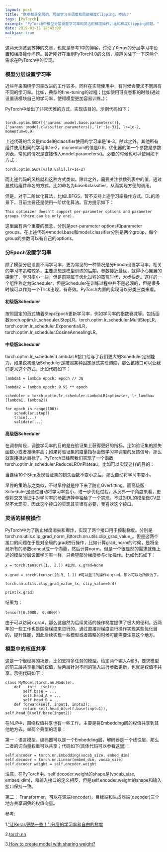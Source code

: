 ```yaml
---
layout: post
title: "默参都是全局的，局部学习率调度和局部梯度Clipping，咋搞？"
tags: [PyTorch]
excerpt: "PyTorch中模型分层设置学习率和灵活的梯度操作，比如梯度Clipping问题。"
date: 2019-03-11 18:43:00
mathjax: true
---
```


<script type="text/javascript" src="http://cdn.mathjax.org/mathjax/latest/MathJax.js?config=default"></script>

这两天浏览到苏神的文章，也就是参考1中的博客，讨论了Keras的分层学习率设置和梯度操作问题。最近刚好在重刷PyTorch1.0的文档，顺道关注了一下这两个需求在PyTorch中的实现。

### 模型分层设置学习率

近些年来围绕学习率改进的工作较多，同样在实际使用中，有时候会要求不同层有不同的学习率。比如，典型的fine-tuning的过程；比如使用可变卷积的时候(通过设置该模块自己的学习率，使得模型更加容易训练。)；

PyTorch中给出了非常优雅的方式，实现该目的。示例代码如下：

```

torch.optim.SGD([{'params':model.base.parameters()},{'params':model.classifier.parameters(),'lr':1e-3}], lr=1e-2, momentum=0.9)

```

上述代码的含义是model的classifier使用的学习率是1e-3，除此之外，其他所有组件使用相同的学习率1e-2，momentum的值是0.9。优化器的第一个参数是参数列表，常见的情况是直接传入model.parameters()。必要的时候也可以使用如下方式：

```
torch.optim.SGD([val0,val1],lr=1e-2)
```

而上述代码的风格就和这种方式类似。除此之外，需要关注参数列表中的值，通过显式给组件命名的方式，比如命名为base&classifier，从而实现方便的调用。

但是，对于二阶优化算法，比如LBFGS，暂不支持上述学习率操作方式。DL的场景下，目前主要还是使用一阶优化算法。官方提示如下：

```
This optimizer doesn’t support per-parameter options and parameter groups (there can be only one).
```

这里面有两个重要的概念，分别是per-parameter options和parameter groups。在上述代码中model.base和model.classifier分别是两个group，每个group的参数可以有自己的options。

### 分Epoch设置学习率

除了模型分层设置不同学习率，更为常见的一种情况是分Epoch设置学习率。相关的学习率策略较多，主要思想是模型训练的后期，参数接近最优，就得小心翼翼的探索了，学习率小一些，但是前期属于优化过程的蛮荒时代，大步快走。这样的一个组件称之为Scheduler，但是Scheduler在训练过程中并不是必须的，但是很多时候可以作为一个Trick出现，有奇效。PyTorch内置的实现可以分类三类来看。


#### 初级版Scheduler

按照固定的范式随着Step/Epoch更新学习率，例如学习率的指数衰减等。包括函数torch.optim.lr\_scheduler.StepLR，torch.optim.lr\_scheduler.MultiStepLR，torch.optim.lr\_scheduler.ExponentialLR，torch.optim.lr\_scheduler.CosineAnnealingLR。

#### 中级版Scheduler

torch.optim.lr\_scheduler.LambdaLR接口给与了我们更大的Scheduler定制能力，如果说初级版Scheduler是按照某种固定范式实现调度，那么该接口可以让我们定义这个范式。比如代码如下：

```
lambda1 = lambda epoch: epoch // 30

lambda2 = lambda epoch: 0.95 ** epoch

scheduler = torch.optim.lr_scheduler.LambdaLR(optimzier, lr_lamdba=[lambda1, lambda2])

for epoch in range(100):
    scheduler.step()
    train(...)
    validate(...)

```

#### 高级版Scheduler

在调参阶段，调整学习率的目的是在验证集上获得更好的指标，比如验证集的损失函数小或者准确率高；如果将验证集的度量指标当做学习率调度的反馈信号，那么就直接抵达目标了。PyTorch已经帮我们实现了一个函数torch.optim.lr\_scheduler.ReduceLROnPlateau。比如可以实现这样的目的：

当连续10个Step发现验证集的损失函数不变小之后，那么自动将学习率变小。

早停的策略与之类似，不过早停就是停下来了防止Overfitting。而高级版Scheduler是通过自动将学习率变小，进一步优化过程。从另外一个角度来看，更像将交叉验证中对学习率的参数选择单独给了一个实现。不过对DL的模型做CV显然不太现实，因此这个接口的实现其实很有必要，我喜欢这个接口。

### 灵活的梯度操作

PyTorch中为了防止梯度消失和爆炸，实现了两个接口用于控制梯度。分别是torch.nn.utils.clip\_grad\_norm\_和torch.nn.utils.clip\_grad\_value\_。但是这两个接口的问题在于是对全局的grad进行操作，比如计算grad\_norm的时候，是将全局所有的参数concat成一个向量，然后计算norm。但是一个很显然的需求就像上述的模型分层设置学习率一样，只希望部分梯度参与clip操作。比如代码如下：

```
x = torch.tensor([1., 2.]) #此时，x.grad=None

x.grad = torch.tensor([0.3, 1.]) #可以显式的操作x.grad，那么可以为所欲为了。

torch.nn.utils.clip_grad_value_(x, clip_value=0.4)

print(x.grad)

```

结果为：

```
tensor([0.3000， 0.4000])
```

由于可以访问x.grad，那么这自然为后续灵活的操作梯度提供了极大的便利。近两年的一些工作也是围绕梯度来进行的，通过直接对梯度进行操作实现某些优化目的，提升性能，因此后续实现一些模型或者策略的时候可能需要注意这个地方。

### 模型中的权值共享

这是一个很经典的场景，比如支持多任务的模型。给定两个输入A和B，要求模型的前三层共享相同的权值，后两层针对不同的输入进行参数更新，也就是权值不共享。示例代码如下：

```
class MyModel(torch.nn.Module): 
    def __init__(self):
        self.base = ...
        self.head_A = ...
        self.head_B = ...
    def forward(self, input1, inptu2):
        return self.head_A(self.base(inptu1)), self.head_B(self.base(input2))

```

在NLP中，围绕权值共享也有一些工作。主要是将Embedding层的权值共享到其他地方去。举两个典型的场景：

第一：语言模型。编码器可以是一个Embedding层，解码器是一个线性层，那么二者的词向量权重可以共享；代码如下(具体代码可以参看[这里](https://github.com/pytorch/examples/blob/master/word_language_model/model.py))：

```
self.encoder = torch.nn.Embedding(vocab_size, embed_dim)
self.decoder = torch.nn.Linear(embed_dim, vocab_size)
self.decoder.weight = self.encoder.weight
```

注意，在PyTorch中，self.decoder.weight的shape是(vocab\_size, embed\_dim)，和输入接口的定义相反，但是self.encoder.weight的shape和输入接口保持一致。

第二： Transformer。可以在源端(encoder)，目标端和生成器端(decoder)三个地方共享词典的权值向量。

参考:

1.["让Keras更酷一些！":分层的学习率和自由的梯度](https://spaces.ac.cn/archives/6418)

2.[torch.nn](https://pytorch.org/docs/stable/nn.html)

3.[How to create model with sharing weight?](https://discuss.pytorch.org/t/how-to-create-model-with-sharing-weight/398/2)















